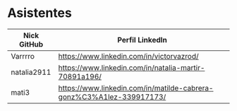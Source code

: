 # Asistentes

| Nick GitHub | Perfil LinkedIn |
|-------------|-----------------|
| Varrrro     | https://www.linkedin.com/in/victorvazrod/ |
| natalia2911 | https://www.linkedin.com/in/natalia-martir-70891a196/ |
| mati3       | https://www.linkedin.com/in/matilde-cabrera-gonz%C3%A1lez-339917173/ |


